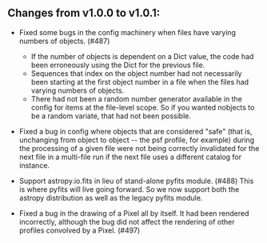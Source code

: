 Changes from v1.0.0 to v1.0.1:
--------------------------

* Fixed some bugs in the config machinery when files have varying numbers
  of objects. (#487)
  - If the number of objects is dependent on a Dict value, the code had been
    erroneously using the Dict for the previous file.
  - Sequences that index on the object number had not necessarily been
    starting at the first object number in a file when the files had varying 
    numbers of objects.
  - There had not been a random number generator available in the config
    for items at the file-level scope.  So if you wanted nobjects to be
    a random variate, that had not been possible.

* Fixed a bug in config where objects that are considered "safe" (that is,
  unchanging from object to object -- the psf profile, for example) during 
  the processing of a given file were not being correctly invalidated for 
  the next file in a multi-file run if the next file uses a different 
  catalog for instance.

* Support astropy.io.fits in lieu of stand-alone pyfits module. (#488)
  This is where pyfits will live going forward.  So we now support both
  the astropy distribution as well as the legacy pyfits module.

* Fixed a bug in the drawing of a Pixel all by itself.  It had been rendered
  incorrectly, although the bug did not affect the rendering of other profiles
  convolved by a Pixel. (#497)
